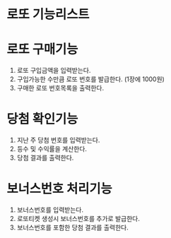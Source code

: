 로또 기능리스트
====
# 로또 구매기능
1. 로또 구입금액을 입력받는다.
2. 구입가능한 수만큼 로또 번호를 발급한다. (1장에 1000원)
3. 구매한 로또 번호목록을 출력한다.

# 당첨 확인기능
1. 지난 주 당첨 번호를 입력받는다.
2. 등수 및 수익률을 계산한다.
3. 당첨 결과를 출력한다.

# 보너스번호 처리기능
1. 보너스번호를 입력받는다.
2. 로또티켓 생성시 보너스번호를 추가로 발급한다.
3. 보너스번호를 포함한 당첨 결과를 출력한다.